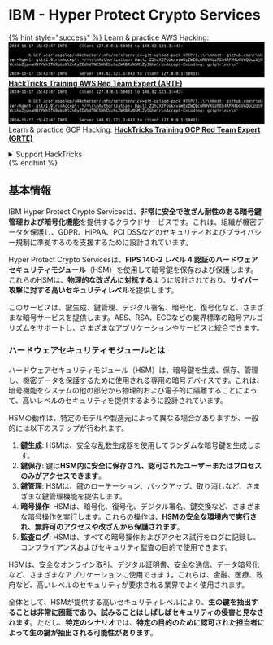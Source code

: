 # IBM - Hyper Protect Crypto Services

{% hint style="success" %}
Learn & practice AWS Hacking:<img src="../../.gitbook/assets/image (1).png" alt="" data-size="line">[**HackTricks Training AWS Red Team Expert (ARTE)**](https://training.hacktricks.xyz/courses/arte)<img src="../../.gitbook/assets/image (1).png" alt="" data-size="line">\
Learn & practice GCP Hacking: <img src="../../.gitbook/assets/image (2).png" alt="" data-size="line">[**HackTricks Training GCP Red Team Expert (GRTE)**<img src="../../.gitbook/assets/image (2).png" alt="" data-size="line">](https://training.hacktricks.xyz/courses/grte)

<details>

<summary>Support HackTricks</summary>

* Check the [**subscription plans**](https://github.com/sponsors/carlospolop)!
* **Join the** 💬 [**Discord group**](https://discord.gg/hRep4RUj7f) or the [**telegram group**](https://t.me/peass) or **follow** us on **Twitter** 🐦 [**@hacktricks\_live**](https://twitter.com/hacktricks\_live)**.**
* **Share hacking tricks by submitting PRs to the** [**HackTricks**](https://github.com/carlospolop/hacktricks) and [**HackTricks Cloud**](https://github.com/carlospolop/hacktricks-cloud) github repos.

</details>
{% endhint %}

## 基本情報

IBM Hyper Protect Crypto Servicesは、**非常に安全で改ざん耐性のある暗号鍵管理および暗号化機能**を提供するクラウドサービスです。これは、組織が機密データを保護し、GDPR、HIPAA、PCI DSSなどのセキュリティおよびプライバシー規制に準拠するのを支援するために設計されています。

Hyper Protect Crypto Servicesは、**FIPS 140-2 レベル 4 認証のハードウェアセキュリティモジュール**（HSM）を使用して暗号鍵を保存および保護します。これらのHSMは、**物理的な改ざんに対抗する**ように設計されており、**サイバー攻撃に対する高いセキュリティレベル**を提供します。

このサービスは、鍵生成、鍵管理、デジタル署名、暗号化、復号化など、さまざまな暗号サービスを提供します。AES、RSA、ECCなどの業界標準の暗号アルゴリズムをサポートし、さまざまなアプリケーションやサービスと統合できます。

### ハードウェアセキュリティモジュールとは

ハードウェアセキュリティモジュール（HSM）は、暗号鍵を生成、保存、管理し、機密データを保護するために使用される専用の暗号デバイスです。これは、暗号機能をシステムの他の部分から物理的および電子的に隔離することによって、高いレベルのセキュリティを提供するように設計されています。

HSMの動作は、特定のモデルや製造元によって異なる場合がありますが、一般的には以下のステップが行われます。

1. **鍵生成**: HSMは、安全な乱数生成器を使用してランダムな暗号鍵を生成します。
2. **鍵保存**: 鍵は**HSM内に安全に保存され、認可されたユーザーまたはプロセスのみがアクセスできます**。
3. **鍵管理**: HSMは、鍵のローテーション、バックアップ、取り消しなど、さまざまな鍵管理機能を提供します。
4. **暗号操作**: HSMは、暗号化、復号化、デジタル署名、鍵交換など、さまざまな暗号操作を実行します。これらの操作は、**HSMの安全な環境内で実行され、無許可のアクセスや改ざんから保護されます**。
5. **監査ログ**: HSMは、すべての暗号操作およびアクセス試行をログに記録し、コンプライアンスおよびセキュリティ監査の目的で使用できます。

HSMは、安全なオンライン取引、デジタル証明書、安全な通信、データ暗号化など、さまざまなアプリケーションに使用できます。これらは、金融、医療、政府など、高いレベルのセキュリティが要求される業界でよく使用されます。

全体として、HSMが提供する高いセキュリティレベルにより、**生の鍵を抽出することは非常に困難であり、試みることはしばしばセキュリティの侵害と見なされます**。ただし、**特定のシナリオ**では、**特定の目的のために認可された担当者によって生の鍵が抽出される可能性があります**。
